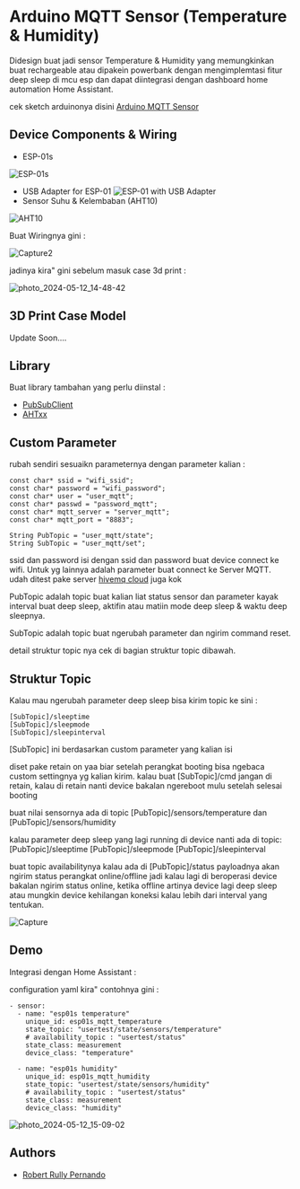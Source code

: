 
# Arduino MQTT Sensor (Temperature & Humidity) 

Didesign buat jadi sensor Temperature & Humidity yang memungkinkan buat rechargeable atau dipakein powerbank dengan mengimplemtasi fitur deep sleep di mcu esp dan dapat diintegrasi dengan dashboard home automation Home Assistant.

cek sketch arduinonya disini [Arduino MQTT Sensor](https://github.com/robertrullyp/ArduinoMQTTSensorAHTxxDeepSleep/blob/main/src/main.cpp)
## Device Components & Wiring

- ESP-01s

![ESP-01s](https://www.makerstore.com.au/wp-content/uploads/2017/09/ELEC-ESP01S-01-324x324.jpg)
- USB Adapter for ESP-01
![ESP-01 with USB Adapter](https://m.media-amazon.com/images/I/61bh6KPmE+L._AC_UF894,1000_QL80_.jpg)
- Sensor Suhu & Kelembaban (AHT10)

![AHT10](https://ezmation.com/101-medium_default/aht10-temperature-and-humidity-sensor-i2c.jpg)

Buat Wiringnya gini : 

![Capture2](https://github.com/robertrullyp/ArduinoMQTTSensorAHTxxDeepSleep/assets/12167355/e8d306b6-93ad-4c8d-920c-a396d90eb281)

jadinya kira" gini sebelum masuk case 3d print :

![photo_2024-05-12_14-48-42](https://github.com/robertrullyp/ArduinoMQTTSensorAHTxxDeepSleep/assets/12167355/4401051e-c555-4c1e-ae8a-24bbe9a0a27d)


## 3D Print Case Model

Update Soon....

## Library

Buat library tambahan yang perlu diinstal :

- [PubSubClient](https://github.com/knolleary/pubsubclient)
- [AHTxx](https://github.com/enjoyneering/AHTxx)


## Custom Parameter

rubah sendiri sesuaikn parameternya dengan parameter kalian :

    const char* ssid = "wifi_ssid";
    const char* password = "wifi_password";
    const char* user = "user_mqtt";
    const char* passwd = "password_mqtt";
    const char* mqtt_server = "server_mqtt";
    const char* mqtt_port = "8883";
    
    String PubTopic = "user_mqtt/state";
    String SubTopic = "user_mqtt/set";

ssid dan password isi dengan ssid dan password buat device connect ke wifi. Untuk yg lainnya adalah parameter buat connect ke Server MQTT. udah ditest pake server [hivemq cloud](https://console.hivemq.cloud) juga kok

PubTopic adalah topic buat kalian liat status sensor dan parameter kayak interval buat deep sleep, aktifin atau matiin mode deep sleep & waktu deep sleepnya.

SubTopic adalah topic buat ngerubah parameter dan ngirim command reset.

detail struktur topic nya cek di bagian struktur topic dibawah.
## Struktur Topic


Kalau mau ngerubah parameter deep sleep bisa kirim topic ke sini :

    [SubTopic]/sleeptime
    [SubTopic]/sleepmode
    [SubTopic]/sleepinterval 

[SubTopic] ini berdasarkan custom parameter yang kalian isi

diset pake retain on yaa biar setelah perangkat booting bisa ngebaca custom settingnya yg kalian kirim.
kalau buat [SubTopic]/cmd jangan di retain, kalau di retain nanti device bakalan ngereboot mulu setelah selesai booting

buat nilai sensornya ada di topic [PubTopic]/sensors/temperature dan [PubTopic]/sensors/humidity

kalau parameter deep sleep yang lagi running di device nanti ada di topic:
[PubTopic]/sleeptime
[PubTopic]/sleepmode
[PubTopic]/sleepinterval

buat topic availabilitynya kalau ada di [PubTopic]/status payloadnya akan ngirim status perangkat online/offline jadi kalau lagi di beroperasi device bakalan ngirim status online, ketika offline artinya device lagi deep sleep atau mungkin device kehilangan koneksi kalau lebih dari interval yang tentukan.

![Capture](https://github.com/robertrullyp/ArduinoMQTTSensorAHTxxDeepSleep/assets/12167355/bc355c2a-be5a-4b66-8620-9dc19ea86a47)


## Demo

Integrasi dengan Home Assistant :

configuration yaml kira" contohnya gini :

    - sensor:
      - name: "esp01s temperature"
        unique_id: esp01s_mqtt_temperature
        state_topic: "usertest/state/sensors/temperature"
        # availability_topic : "usertest/status"
        state_class: measurement
        device_class: "temperature"
      
      - name: "esp01s humidity"
        unique_id: esp01s_mqtt_humidity
        state_topic: "usertest/state/sensors/humidity"
        # availability_topic : "usertest/status"
        state_class: measurement
        device_class: "humidity"

![photo_2024-05-12_15-09-02](https://github.com/robertrullyp/ArduinoMQTTSensorAHTxxDeepSleep/assets/12167355/f78976de-d4cd-4d7a-a4a0-25eeff3e9049)



## Authors

- [Robert Rully Pernando](https://github.com/robertrullyp)

